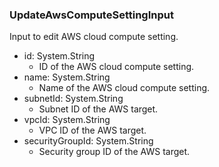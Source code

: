### UpdateAwsComputeSettingInput
Input to edit AWS cloud compute setting.

- id: System.String
  - ID of the AWS cloud compute setting.
- name: System.String
  - Name of the AWS cloud compute setting.
- subnetId: System.String
  - Subnet ID of the AWS target.
- vpcId: System.String
  - VPC ID of the AWS target.
- securityGroupId: System.String
  - Security group ID of the AWS target.
